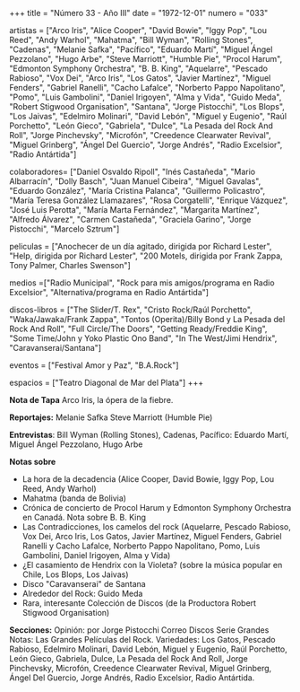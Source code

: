 +++
title = "Número 33 - Año III"
date = "1972-12-01"
numero = "033"

artistas = ["Arco Iris", "Alice Cooper", "David Bowie", "Iggy Pop", "Lou Reed", "Andy Warhol", "Mahatma", "Bill Wyman", "Rolling Stones", "Cadenas", "Melanie Safka", "Pacífico", "Eduardo Martí", "Miguel Ángel Pezzolano", "Hugo Arbe", "Steve Marriott", "Humble Pie", "Procol Harum", "Edmonton Symphony Orchestra", "B. B. King", "Aquelarre", "Pescado Rabioso", "Vox Dei", "Arco Iris", "Los Gatos", "Javier Martínez", "Miguel Fenders", "Gabriel Ranelli", "Cacho Lafalce", "Norberto Pappo Napolitano", "Pomo", "Luis Gambolini", "Daniel Irigoyen", "Alma y Vida", "Guido Meda", "Robert Stigwood Organisation", "Santana", "Jorge Pistocchi", "Los Blops", "Los Jaivas", "Edelmiro Molinari", "David Lebón", "Miguel y Eugenio", "Raúl Porchetto", "León Gieco", "Gabriela", "Dulce", "La Pesada del Rock And Roll", "Jorge Pinchevsky", "Microfón", "Creedence Clearwater Revival", "Miguel Grinberg", "Ángel Del Guercio", "Jorge Andrés", "Radio Excelsior", "Radio Antártida"]

colaboradores= ["Daniel Osvaldo Ripoll", "Inés Castañeda", "Mario Albarracín", "Dolly Basch", "Juan Manuel Cibeira", "Miguel Gavalas", "Eduardo González", "María Cristina Palanca", "Guillermo Policastro", "María Teresa González Llamazares", "Rosa Corgatelli", "Enrique Vázquez", "José Luis Perotta", "María Marta Fernández", "Margarita Martínez", "Alfredo Álvarez", "Carmen Castañeda", "Graciela Garino", "Jorge Pistocchi", "Marcelo Sztrum"]

peliculas = ["Anochecer de un día agitado, dirigida por Richard Lester", "Help, dirigida por Richard Lester", "200 Motels, dirigida por Frank Zappa, Tony Palmer, Charles Swenson"]

medios =["Radio Municipal", "Rock para mis amigos/programa en Radio Excelsior", "Alternativa/programa en Radio Antártida"]

discos-libros = ["The Slider/T. Rex", "Cristo Rock/Raúl Porchetto", "Waka/Jawaka/Frank Zappa", "Tontos (Operita)/Billy Bond y La Pesada del Rock And Roll", "Full Circle/The Doors", "Getting Ready/Freddie King", "Some Time/John y Yoko Plastic Ono Band", "In The West/Jimi Hendrix", "Caravanserai/Santana"]

eventos = ["Festival Amor y Paz", "B.A.Rock"]

espacios = ["Teatro Diagonal de Mar del Plata"]
+++

**Nota de Tapa**
Arco Iris, la ópera de la fiebre. 

**Reportajes:**
Melanie Safka
Steve Marriott (Humble Pie)

**Entrevistas**:
Bill Wyman (Rolling Stones), Cadenas, Pacífico: Eduardo Martí, Miguel Ángel Pezzolano, Hugo Arbe

**Notas sobre**
- La hora de la decadencia (Alice Cooper, David Bowie, Iggy Pop, Lou Reed, Andy Warhol)
- Mahatma (banda de Bolivia)
- Crónica de concierto de Procol Harum y Edmonton Symphony Orchestra en Canadá. Nota sobre B. B. King
- Las Contradicciones, los camelos del rock (Aquelarre, Pescado Rabioso, Vox Dei, Arco Iris, Los Gatos, Javier Martínez, Miguel Fenders, Gabriel Ranelli y Cacho Lafalce, Norberto Pappo Napolitano, Pomo, Luis Gambolini, Daniel Irigoyen, Alma y Vida)
- ¿El casamiento de Hendrix con la Violeta? (sobre la música popular en Chile, Los Blops, Los Jaivas)
- Disco "Caravanserai" de Santana
- Alrededor del Rock: Guido Meda
- Rara, interesante Colección de Discos (de la Productora Robert Stigwood Organisation)

**Secciones:**
Opinión: por Jorge Pistocchi
Correo
Discos
Serie Grandes Notas: Las Grandes Películas del Rock. 
Variedades: Los Gatos, Pescado Rabioso, Edelmiro Molinari, David Lebón, Miguel y Eugenio, Raúl Porchetto, León Gieco, Gabriela, Dulce, La Pesada del Rock And Roll, Jorge Pinchevsky, Microfón, Creedence Clearwater Revival, Miguel Grinberg, Ángel Del Guercio, Jorge Andrés, Radio Excelsior, Radio Antártida.
